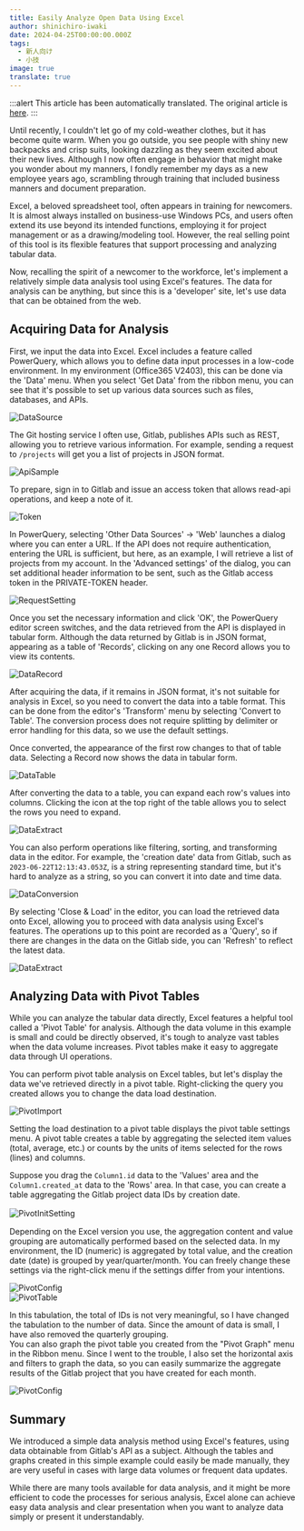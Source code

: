 ```yaml
---
title: Easily Analyze Open Data Using Excel
author: shinichiro-iwaki
date: 2024-04-25T00:00:00.000Z
tags:
  - 新人向け
  - 小技
image: true
translate: true
---
```


:::alert
This article has been automatically translated.
The original article is [here](/blogs/2024/04/25/excel-data-analysis/).
:::

Until recently, I couldn't let go of my cold-weather clothes, but it has become quite warm. When you go outside, you see people with shiny new backpacks and crisp suits, looking dazzling as they seem excited about their new lives. Although I now often engage in behavior that might make you wonder about my manners, I fondly remember my days as a new employee years ago, scrambling through training that included business manners and document preparation.

Excel, a beloved spreadsheet tool, often appears in training for newcomers. It is almost always installed on business-use Windows PCs, and users often extend its use beyond its intended functions, employing it for project management or as a drawing/modeling tool. However, the real selling point of this tool is its flexible features that support processing and analyzing tabular data.

Now, recalling the spirit of a newcomer to the workforce, let's implement a relatively simple data analysis tool using Excel's features. The data for analysis can be anything, but since this is a 'developer' site, let's use data that can be obtained from the web.

## Acquiring Data for Analysis
First, we input the data into Excel. Excel includes a feature called PowerQuery, which allows you to define data input processes in a low-code environment. In my environment (Office365 V2403), this can be done via the 'Data' menu. When you select 'Get Data' from the ribbon menu, you can see that it's possible to set up various data sources such as files, databases, and APIs.

![DataSource](/img/blogs/2024/0425_excel-data-analysis/datasource-menu.jpg)

The Git hosting service I often use, Gitlab, publishes APIs such as REST, allowing you to retrieve various information. For example, sending a request to `/projects` will get you a list of projects in JSON format.

![ApiSample](/img/blogs/2024/0425_excel-data-analysis/api-example.jpg)

To prepare, sign in to Gitlab and issue an access token that allows read-api operations, and keep a note of it.

![Token](/img/blogs/2024/0425_excel-data-analysis/gitlab-token.jpg)

In PowerQuery, selecting 'Other Data Sources' -> 'Web' launches a dialog where you can enter a URL. If the API does not require authentication, entering the URL is sufficient, but here, as an example, I will retrieve a list of projects from my account. In the 'Advanced settings' of the dialog, you can set additional header information to be sent, such as the Gitlab access token in the PRIVATE-TOKEN header.

![RequestSetting](/img/blogs/2024/0425_excel-data-analysis/datasource-setting.jpg)

Once you set the necessary information and click 'OK', the PowerQuery editor screen switches, and the data retrieved from the API is displayed in tabular form. Although the data returned by Gitlab is in JSON format, appearing as a table of 'Records', clicking on any one Record allows you to view its contents.

![DataRecord](/img/blogs/2024/0425_excel-data-analysis/datasource-record.jpg)

After acquiring the data, if it remains in JSON format, it's not suitable for analysis in Excel, so you need to convert the data into a table format. This can be done from the editor's 'Transform' menu by selecting 'Convert to Table'. The conversion process does not require splitting by delimiter or error handling for this data, so we use the default settings.

Once converted, the appearance of the first row changes to that of table data. Selecting a Record now shows the data in tabular form.

![DataTable](/img/blogs/2024/0425_excel-data-analysis/datasource-table.jpg)

After converting the data to a table, you can expand each row's values into columns. Clicking the icon at the top right of the table allows you to select the rows you need to expand.

![DataExtract](/img/blogs/2024/0425_excel-data-analysis/datasource-extracting.jpg)

You can also perform operations like filtering, sorting, and transforming data in the editor. For example, the 'creation date' data from Gitlab, such as `2023-06-22T12:13:43.053Z`, is a string representing standard time, but it's hard to analyze as a string, so you can convert it into date and time data.

![DataConversion](/img/blogs/2024/0425_excel-data-analysis/datasource-conversion.jpg)

By selecting 'Close & Load' in the editor, you can load the retrieved data onto Excel, allowing you to proceed with data analysis using Excel's features. The operations up to this point are recorded as a 'Query', so if there are changes in the data on the Gitlab side, you can 'Refresh' to reflect the latest data.

![DataExtract](/img/blogs/2024/0425_excel-data-analysis/extract-table.jpg)

## Analyzing Data with Pivot Tables
While you can analyze the tabular data directly, Excel features a helpful tool called a 'Pivot Table' for analysis. Although the data volume in this example is small and could be directly observed, it's tough to analyze vast tables when the data volume increases. Pivot tables make it easy to aggregate data through UI operations.

You can perform pivot table analysis on Excel tables, but let's display the data we've retrieved directly in a pivot table. Right-clicking the query you created allows you to change the data load destination.

![PivotImport](/img/blogs/2024/0425_excel-data-analysis/pivot-import.jpg)

Setting the load destination to a pivot table displays the pivot table settings menu. A pivot table creates a table by aggregating the selected item values (total, average, etc.) or counts by the units of items selected for the rows (lines) and columns.

Suppose you drag the `Column1.id` data to the 'Values' area and the `Column1.created_at` data to the 'Rows' area. In that case, you can create a table aggregating the Gitlab project data IDs by creation date.

![PivotInitSetting](/img/blogs/2024/0425_excel-data-analysis/pivot-create.jpg)　

Depending on the Excel version you use, the aggregation content and value grouping are automatically performed based on the selected data. In my environment, the ID (numeric) is aggregated by total value, and the creation date (date) is grouped by year/quarter/month. You can freely change these settings via the right-click menu if the settings differ from your intentions.

![PivotConfig](/img/blogs/2024/0425_excel-data-analysis/pivot-config.jpg)  
![PivotTable](/img/blogs/2024/0425_excel-data-analysis/pivot-table.jpg)

In this tabulation, the total of IDs is not very meaningful, so I have changed the tabulation to the number of data. Since the amount of data is small, I have also removed the quarterly grouping.  
You can also graph the pivot table you created from the "Pivot Graph" menu in the Ribbon menu. Since I went to the trouble, I also set the horizontal axis and filters to graph the data, so you can easily summarize the aggregate results of the Gitlab project that you have created for each month.

![PivotConfig](/img/blogs/2024/0425_excel-data-analysis/pivot-graph.jpg)

## Summary
We introduced a simple data analysis method using Excel's features, using data obtainable from Gitlab's API as a subject. Although the tables and graphs created in this simple example could easily be made manually, they are very useful in cases with large data volumes or frequent data updates.

While there are many tools available for data analysis, and it might be more efficient to code the processes for serious analysis, Excel alone can achieve easy data analysis and clear presentation when you want to analyze data simply or present it understandably.
